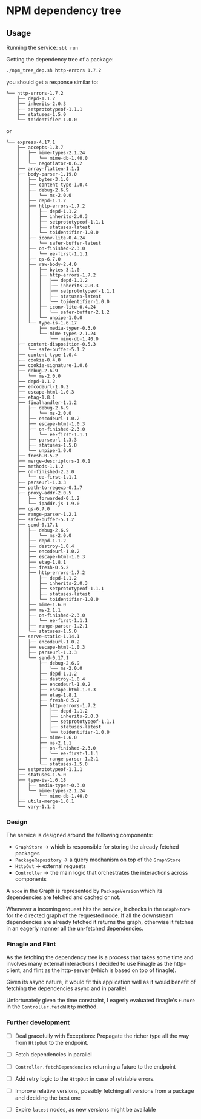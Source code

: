 # NPM dependency tree

## Usage

Running the service:
`sbt run` 

Getting the dependency tree of a package:
```bash
./npm_tree_dep.sh http-errors 1.7.2
```

you should get a response similar to:
```
└── http-errors-1.7.2
    ├── depd-1.1.2
    ├── inherits-2.0.3
    ├── setprototypeof-1.1.1
    ├── statuses-1.5.0
    └── toidentifier-1.0.0
```
or
```$xslt
└── express-4.17.1
    ├── accepts-1.3.7
    │   ├── mime-types-2.1.24
    │   │   └── mime-db-1.40.0
    │   └── negotiator-0.6.2
    ├── array-flatten-1.1.1
    ├── body-parser-1.19.0
    │   ├── bytes-3.1.0
    │   ├── content-type-1.0.4
    │   ├── debug-2.6.9
    │   │   └── ms-2.0.0
    │   ├── depd-1.1.2
    │   ├── http-errors-1.7.2
    │   │   ├── depd-1.1.2
    │   │   ├── inherits-2.0.3
    │   │   ├── setprototypeof-1.1.1
    │   │   ├── statuses-latest
    │   │   └── toidentifier-1.0.0
    │   ├── iconv-lite-0.4.24
    │   │   └── safer-buffer-latest
    │   ├── on-finished-2.3.0
    │   │   └── ee-first-1.1.1
    │   ├── qs-6.7.0
    │   ├── raw-body-2.4.0
    │   │   ├── bytes-3.1.0
    │   │   ├── http-errors-1.7.2
    │   │   │   ├── depd-1.1.2
    │   │   │   ├── inherits-2.0.3
    │   │   │   ├── setprototypeof-1.1.1
    │   │   │   ├── statuses-latest
    │   │   │   └── toidentifier-1.0.0
    │   │   ├── iconv-lite-0.4.24
    │   │   │   └── safer-buffer-2.1.2
    │   │   └── unpipe-1.0.0
    │   └── type-is-1.6.17
    │       ├── media-typer-0.3.0
    │       └── mime-types-2.1.24
    │           └── mime-db-1.40.0
    ├── content-disposition-0.5.3
    │   └── safe-buffer-5.1.2
    ├── content-type-1.0.4
    ├── cookie-0.4.0
    ├── cookie-signature-1.0.6
    ├── debug-2.6.9
    │   └── ms-2.0.0
    ├── depd-1.1.2
    ├── encodeurl-1.0.2
    ├── escape-html-1.0.3
    ├── etag-1.8.1
    ├── finalhandler-1.1.2
    │   ├── debug-2.6.9
    │   │   └── ms-2.0.0
    │   ├── encodeurl-1.0.2
    │   ├── escape-html-1.0.3
    │   ├── on-finished-2.3.0
    │   │   └── ee-first-1.1.1
    │   ├── parseurl-1.3.3
    │   ├── statuses-1.5.0
    │   └── unpipe-1.0.0
    ├── fresh-0.5.2
    ├── merge-descriptors-1.0.1
    ├── methods-1.1.2
    ├── on-finished-2.3.0
    │   └── ee-first-1.1.1
    ├── parseurl-1.3.3
    ├── path-to-regexp-0.1.7
    ├── proxy-addr-2.0.5
    │   ├── forwarded-0.1.2
    │   └── ipaddr.js-1.9.0
    ├── qs-6.7.0
    ├── range-parser-1.2.1
    ├── safe-buffer-5.1.2
    ├── send-0.17.1
    │   ├── debug-2.6.9
    │   │   └── ms-2.0.0
    │   ├── depd-1.1.2
    │   ├── destroy-1.0.4
    │   ├── encodeurl-1.0.2
    │   ├── escape-html-1.0.3
    │   ├── etag-1.8.1
    │   ├── fresh-0.5.2
    │   ├── http-errors-1.7.2
    │   │   ├── depd-1.1.2
    │   │   ├── inherits-2.0.3
    │   │   ├── setprototypeof-1.1.1
    │   │   ├── statuses-latest
    │   │   └── toidentifier-1.0.0
    │   ├── mime-1.6.0
    │   ├── ms-2.1.1
    │   ├── on-finished-2.3.0
    │   │   └── ee-first-1.1.1
    │   ├── range-parser-1.2.1
    │   └── statuses-1.5.0
    ├── serve-static-1.14.1
    │   ├── encodeurl-1.0.2
    │   ├── escape-html-1.0.3
    │   ├── parseurl-1.3.3
    │   └── send-0.17.1
    │       ├── debug-2.6.9
    │       │   └── ms-2.0.0
    │       ├── depd-1.1.2
    │       ├── destroy-1.0.4
    │       ├── encodeurl-1.0.2
    │       ├── escape-html-1.0.3
    │       ├── etag-1.8.1
    │       ├── fresh-0.5.2
    │       ├── http-errors-1.7.2
    │       │   ├── depd-1.1.2
    │       │   ├── inherits-2.0.3
    │       │   ├── setprototypeof-1.1.1
    │       │   ├── statuses-latest
    │       │   └── toidentifier-1.0.0
    │       ├── mime-1.6.0
    │       ├── ms-2.1.1
    │       ├── on-finished-2.3.0
    │       │   └── ee-first-1.1.1
    │       ├── range-parser-1.2.1
    │       └── statuses-1.5.0
    ├── setprototypeof-1.1.1
    ├── statuses-1.5.0
    ├── type-is-1.6.18
    │   ├── media-typer-0.3.0
    │   └── mime-types-2.1.24
    │       └── mime-db-1.40.0
    ├── utils-merge-1.0.1
    └── vary-1.1.2
```

### Design

The service is designed around the following components:

- `GraphStore` -> which is responsible for storing the already fetched packages
- `PackageRepository` -> a query mechanism on top of the `GraphStore`
- `HttpOut` -> external requests
- `Controller` -> the main logic that orchestrates the interactions across components

A `node` in the Graph is represented by `PackageVersion` which its dependencies are fetched and cached or not.

Whenever a incoming request hits the service, it checks in the `GraphStore` for the directed graph of the requested node.
If all the downstream dependencies are already fetched it returns the graph, otherwise it fetches in an eagerly manner all the 
un-fetched dependencies.


### Finagle and Flint
As the fetching the dependency tree is a process that takes some time and involves many external interactions
I decided to use Finagle as the http-client, and flint as the http-server (which is based on top of finagle).

Given its async nature, it would fit this application well as it would benefit of 
fetching the dependencies async and in parallel. 

Unfortunately given the time constraint, I eagerly evaluated finagle's `Future` in the  `Controller.fetchHttp` method. 


### Further development
- [ ] Deal gracefully with Exceptions: Propagate the richer type all the way from `HttpOut` to the endpoint.
- [ ] Fetch dependencies in parallel
- [ ] `Controller.fetchDependencies` returning a future to the endpoint
- [ ] Add retry logic to the `HttpOut` in case of retriable errors.
- [ ] Improve relative versions, possibly fetching all versions from a package and deciding the best one
- [ ] Expire `latest` nodes, as new versions might be available


